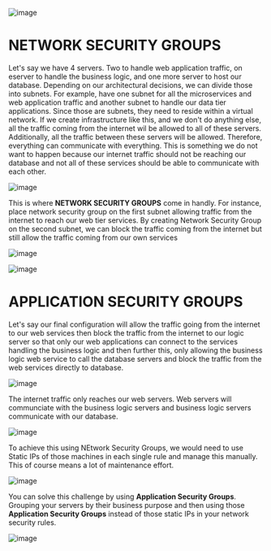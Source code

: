 
![image](https://github.com/user-attachments/assets/4e1815ec-8d67-4709-9031-12724dbd3078)


# NETWORK SECURITY GROUPS

Let's say we have 4 servers. Two to handle web application traffic, on eserver to handle the business logic, and one more server to host our database. Depending on our architectural decisions, we can divide those into subnets. For example, have one subnet for all the microservices and web application traffic and another subnet to handle our data tier applications. Since those are subnets, they need to reside within a virtual network. If we create infrastructure like this, and we don't do anything else, all the traffic coming from the internet wil be allowed to all of these servers. Additionally, all the traffic between these servers will be allowed. Therefore, everything can communicate with everything. This is something we do not want to happen because our internet traffic should not be reaching our database and not all of these services should be able to communicate with each other.


![image](https://github.com/user-attachments/assets/bad86347-f13e-4953-abb7-076d9fdb4efa)


This is where **NETWORK SECURITY GROUPS** come in handly. For instance, place network security group on the first subnet allowing traffic from the internet to reach our web tier services. By creating Network Security Group on the second subnet, we can block the traffic coming from the internet but still allow the traffic coming from our own services


![image](https://github.com/user-attachments/assets/17d0f237-fc0f-4fee-b6e9-65968c24bc37)



![image](https://github.com/user-attachments/assets/70289a22-ea81-4cda-805a-80e2b7eb924f)


# APPLICATION SECURITY GROUPS

Let's say our final configuration will allow the traffic going from the internet to our web services then block the traffic from the internet to our logic server so that only our web applications can connect to the services handling the business logic and then further this, only allowing the business logic web service to call the database servers and block the traffic from the web services directly to database. 


![image](https://github.com/user-attachments/assets/dcba768e-1588-4609-9157-d24a68357c42)


The internet traffic only reaches our web servers. Web servers will communciate with the business logic servers and business logic servers communicate with our database.


![image](https://github.com/user-attachments/assets/0fa481c7-28dd-42c0-ac3e-a882603391e0)

To achieve this using NEtwork Security Groups, we would need to use Static IPs of those machines in each single rule and manage this manually. This of course means a lot of maintenance effort. 


![image](https://github.com/user-attachments/assets/b95283ce-a72e-4a4c-9665-07cc1d296cf0)


You can solve this challenge by using **Application Security Groups**. Grouping your servers by their business purpose and then using those **Application Security Groups** instead of those static IPs in your network security rules.



![image](https://github.com/user-attachments/assets/6288ed2d-1ab9-4dd5-a7b1-174c3e77c225)

